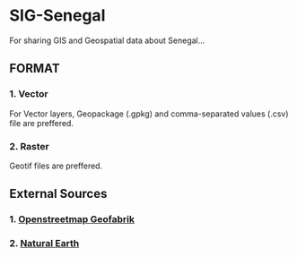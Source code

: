 # SIG-Senegal
For sharing GIS and Geospatial data about Senegal...

## FORMAT
### 1. Vector
For Vector layers, Geopackage (.gpkg) and comma-separated values (.csv) file are preffered.
### 2. Raster
Geotif files are preffered.

## External Sources
### 1. [Openstreetmap Geofabrik](https://download.geofabrik.de/)
### 2. [Natural Earth](https://www.naturalearthdata.com/downloads/)

